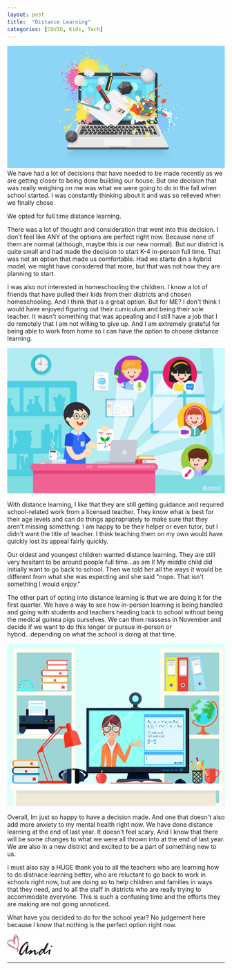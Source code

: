 ```yaml
---
layout: post
title:  "Distance Learning"
categories: [COVID, Kids, Tech]
---
```

![DL](/images/distance3.jpg)
We have had a lot of decisions that have needed to be made recently as we are getting closer to being done building our house. But one decision that was really weighing on me was what we were going to do in the fall when school started. I was constantly thinking about it and was so relieved when we finally chose.

We opted for full time distance learning.

There was a lot of thought and consideration that went into this decision. I don't feel like ANY of the options are perfect right now. Because none of them are normal (although, maybe this is our new normal). But our district is quite small and had made the decision to start K-4 in-person full time. That was not an option that made us comfortable. Had we starte din a hybrid model, we might have considered that more, but that was not how they are planning to start. 

I was also not interested in homeschooling the children. I know a lot of friends that have pulled their kids from their districts and chosen homeschooling. And I think that is a great option. But for ME? I don't think I would have enjoyed figuring out their curriculum and being their sole teacher. It wasn't something that was appealing and I still have a job that I do remotely that I am not willing to give up. And I am extremely grateful for being able to work from home so I can have the option to choose distance learning.

![DL](/images/distance2.jpg)

With distance learning, I like that they are still getting guidance and required school-related work from a licensed teacher. They know what is best for their age levels and can do things appropriately to make sure that they aren't missing something. I am happy to be their helper or even tutor, but I didn't want the title of teacher. I think teaching them on my own would have quickly lost its appeal fairly quickly.

Our oldest and youngest children wanted distance learning. They are still very hesitant to be around people full time...as am I! My middle child did initially want to go back to school. Then we told her all the ways it would be different from what she was expecting and she said "nope. That isn't something I would enjoy." 

The other part of opting into distance learning is that we are doing it for the first quarter. We have a way to see how in-person learning is being handled and going with students and teachers heading back to school without being the medical guinea pigs ourselves. We can then reassess in November and decide if we want to do this longer or pursue in-person or hybrid...depending on what the school is doing at that time. 

![DL](/images/distance1.jpg)

Overall, Im just so happy to have a decision made. And one that doesn't also add more anxiety to my mental health right now. We have done distance learning at the end of last year. It doesn't feel scary. And I know that there will be some changes to what we were all thrown into at the end of last year. We are also in a new district and excited to be a part of something new to us.

I must also say a HUGE thank you to all the teachers who are learning how to do distnace learning better, who are reluctant to go back to work in schools right now, but are doing so to help children and families in ways that they need, and to all the staff in districts who are really trying to accommodate everyone. This is such a confusing time and the efforts they are making are not going unnoticed.

What have you decided to do for the school year? No judgement here because I know that nothing is the perfect option right now. 

![andi](/images/andi.jpg)

----
